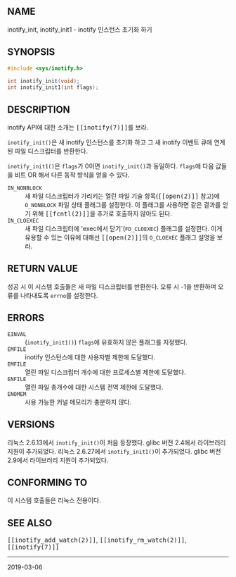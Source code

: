 ## NAME

inotify_init, inotify_init1 - inotify 인스턴스 초기화 하기

## SYNOPSIS

```c
#include <sys/inotify.h>

int inotify_init(void);
int inotify_init1(int flags);
```

## DESCRIPTION

inotify API에 대한 소개는 <tt>[[inotify(7)]]</tt>를 보라.

`inotify_init()`은 새 inotify 인스턴스를 초기화 하고 그 새 inotify 이벤트 큐에 연계된 파일 디스크립터를 반환한다.

`inotify_init1()`은 `flags`가 0이면 `inotify_init()`과 동일하다. `flags`에 다음 값들을 비트 OR 해서 다른 동작 방식을 얻을 수 있다.

<dl>
<dt><code>IN_NONBLOCK</code></dt>
<dd>새 파일 디스크립터가 가리키는 열린 파일 기술 항목(<tt>[[open(2)]]</tt> 참고)에 <code>O_NONBLOCK</code> 파일 상태 플래그를 설정한다. 이 플래그를 사용하면 같은 결과를 얻기 위해 <tt>[[fcntl(2)]]</tt>을 추가로 호출하지 않아도 된다.</dd>

<dt><code>IN_CLOEXEC</code></dt>
<dd>새 파일 디스크립터에 'exec에서 닫기'(<code>FD_CLOEXEC</code>) 플래그를 설정한다. 이게 유용할 수 있는 이유에 대해선 <tt>[[open(2)]]</tt>의 <code>O_CLOEXEC</code> 플래그 설명을 보라.</dd>
</dl>

## RETURN VALUE

성공 시 이 시스템 호출들은 새 파일 디스크립터를 반환한다. 오류 시 -1을 반환하며 오류를 나타내도록 `errno`를 설정한다.

## ERRORS

<dl>
<dt><code>EINVAL</code></dt>
<dd>(<code>inotify_init1()</code>) <code>flags</code>에 유효하지 않은 플래그를 지정했다.</dd>
<dt><code>EMFILE</code></dt>
<dd>inotify 인스턴스에 대한 사용자별 제한에 도달했다.</dd>
<dt><code>EMFILE</code></dt>
<dd>열린 파일 디스크립터 개수에 대한 프로세스별 제한에 도달했다.</dd>
<dt><code>ENFILE</code></dt>
<dd>열린 파일 총개수에 대한 시스템 전역 제한에 도달했다.</dd>
<dt><code>ENOMEM</code></dt>
<dd>사용 가능한 커널 메모리가 충분하지 않다.</dd>
</dl>

## VERSIONS

리눅스 2.6.13에서 `inotify_init()`이 처음 등장했다. glibc 버전 2.4에서 라이브러리 지원이 추가되었다. 리눅스 2.6.27에서 `inotify_init1()`이 추가되었다. glibc 버전 2.9에서 라이브러리 지원이 추가되었다.

## CONFORMING TO

이 시스템 호출들은 리눅스 전용이다.

## SEE ALSO

<tt>[[inotify_add_watch(2)]]</tt>, <tt>[[inotify_rm_watch(2)]]</tt>, <tt>[[inotify(7)]]</tt>

----

2019-03-06
